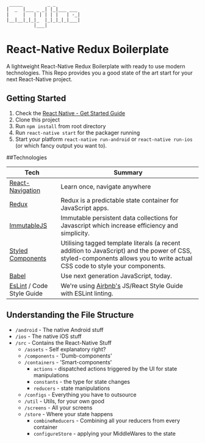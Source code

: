 
	 _____         _ _         
	|  _  |___ _ _| |_|___ ___ 
	|     |   | | | | |   | -_|
	|__|__|_|_|_  |_|_|_|_|___|
	          |___|            
	          
# React-Native Redux Boilerplate
A lightweight React-Native Redux Boilerplate with ready to use modern technologies. This Repo provides you a good
state of the art start for your next React-Native project.

## Getting Started

1. Check the [React Native - Get Started Guide](https://facebook.github.io/react-native/docs/getting-started.html)
1. Clone this project
1. Run `npm install` from root directory
1. Run `react-native start` for the packager running
1. Start your platform `react-native run-android` or  `react-native run-ios` (or which fancy output you want to).


##Technologies

| Tech | Summary |
| --- | --- |
| [React-Navigation](https://reactnavigation.org) | Learn once, navigate anywhere  |
| [Redux](https://github.com/reactjs/react-redux) | Redux is a predictable state container for JavaScript apps. |
| [ImmutableJS](https://facebook.github.io/immutable-js/) | Immutable persistent data collections for Javascript which increase efficiency and simplicity. |
| [Styled Components](https://www.styled-components.com/) | Utilising tagged template literals (a recent addition to JavaScript) and the power of CSS, styled-components allows you to write actual CSS code to style your components. |
| [Babel](https://babeljs.io/) | Use next generation JavaScript, today. |
| [EsLint](https://eslint.org/) / Code Style Guide | We're using [Airbnb's](https://github.com/airbnb/javascript) JS/React Style Guide with ESLint linting. |


## Understanding the File Structure

- `/android` - The native Android stuff
- `/ios` - The native iOS stuff
- `/src` - Contains the React-Native Stuff
  - `/assets` - Self explanatory right?
  - `/components` - 'Dumb-components' 
  - `/containers` - 'Smart-components' 
    -   `actions`      -   dispatched actions triggered by the UI for state manipulations
    -   `constants`    -   the type for state changes
    -   `reducers`      -   state manipulations
  - `/configs` - Everything you have to outsource
  - `/util` - Utils, for your own good
  - `/screens` - All your screens
  - `/store` - Where your state happens
    - `combineReducers` - Combining all your reducers from every container
    - `configureStore` - applying your MiddleWares to the state



